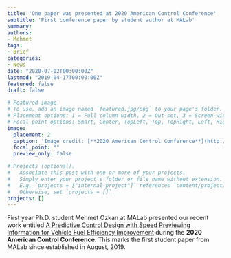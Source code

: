 ```yaml
---
title: 'One paper was presented at 2020 American Control Conference'
subtitle: 'First conference paper by student author at MALab'
summary:
authors:
- Mehmet
tags:
- Brief
categories:
- News
date: "2020-07-02T00:00:00Z"
lastmod: "2019-04-17T00:00:00Z"
featured: false
draft: false

# Featured image
# To use, add an image named `featured.jpg/png` to your page's folder.
# Placement options: 1 = Full column width, 2 = Out-set, 3 = Screen-width
# Focal point options: Smart, Center, TopLeft, Top, TopRight, Left, Right, BottomLeft, Bottom, BottomRight
image:
  placement: 2
  caption: 'Image credit: [**2020 American Control Conference**](http://acc2020.a2c2.org/)'
  focal_point: ""
  preview_only: false

# Projects (optional).
#   Associate this post with one or more of your projects.
#   Simply enter your project's folder or file name without extension.
#   E.g. `projects = ["internal-project"]` references `content/project/deep-learning/index.md`.
#   Otherwise, set `projects = []`.
projects: []
---
```

First year Ph.D. student Mehmet Ozkan at MALab presented our recent work entitled [A Predictive Control Design with Speed Previewing Information for Vehicle Fuel Efficiency Improvement](https://www.ma-yao.com/publication/acc-20/) during the **2020 American Control Conference**. This marks the first student paper from MALab since established in August, 2019.
